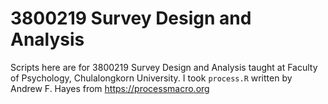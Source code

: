 # 3800219 Survey Design and Analysis
Scripts here are for 3800219 Survey Design and Analysis taught at Faculty of Psychology, Chulalongkorn University. 
I took `process.R` written by Andrew F. Hayes from https://processmacro.org
